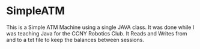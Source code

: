 SimpleATM
=========

This is a Simple ATM Machine using a single JAVA class. It was done while I was teaching Java for the CCNY Robotics Club. It Reads and Writes from and to a txt file to keep the balances between sessions.
